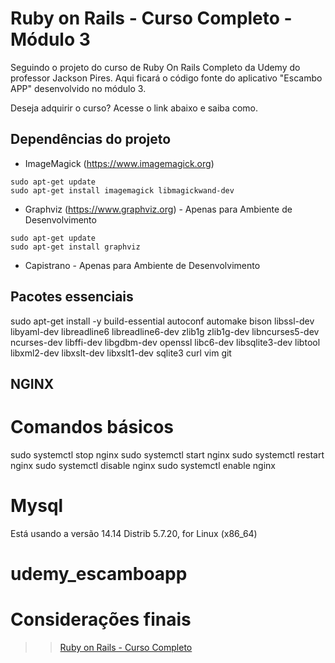 # Ruby on Rails - Curso Completo - Módulo 3

Seguindo o projeto do curso de Ruby On Rails Completo da Udemy do professor Jackson Pires.
Aqui ficará o código fonte do aplicativo "Escambo APP" desenvolvido no módulo 3.

Deseja adquirir o curso? Acesse o link abaixo e saiba como.


## Dependências do projeto

* ImageMagick (https://www.imagemagick.org)

```
sudo apt-get update
sudo apt-get install imagemagick libmagickwand-dev
```

* Graphviz (https://www.graphviz.org) - Apenas para Ambiente de Desenvolvimento

```
sudo apt-get update
sudo apt-get install graphviz
```
* Capistrano - Apenas para Ambiente de Desenvolvimento

## Pacotes essenciais 
sudo apt-get install -y build-essential
autoconf automake bison libssl-dev
libyaml-dev libreadline6 libreadline6-dev
zlib1g zlib1g-dev libncurses5-dev ncurses-dev
libffi-dev libgdbm-dev openssl libc6-dev
libsqlite3-dev libtool libxml2-dev
libxslt-dev libxslt1-dev sqlite3 curl vim git


## NGINX
# Comandos básicos
sudo systemctl stop nginx
sudo systemctl start nginx
sudo systemctl restart nginx
sudo systemctl disable nginx
sudo systemctl enable nginx

# Mysql
Está usando a versão 14.14 Distrib 5.7.20, for Linux (x86_64)

# udemy_escamboapp


# Considerações finais
>> [Ruby on Rails - Curso Completo](http://jacksonpires.blogspot.com.br/2016/05/novo-curso-de-rails-na-udemy.html)
